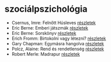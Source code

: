 # szociálpszichológia

- Csernus, Imre: Felnőtt Húsleves [részletek](_details/Csernus%2C%20Imre.md#id_378)
- Eric Berne: Emberi játszmák [részletek](_details/Eric%20Berne.md#id_291)
- Eric Berne: Sorskönyv [részletek](_details/Eric%20Berne.md#id_292)
- Erich Fromm: Birtokolni vagy létezni? [részletek](_details/Erich%20Fromm.md#id_2)
- Gary Chapman: Egymásra hangolva [részletek](_details/Gary%20Chapman.md#id_379)
- Polcz, Alaine: Rend és rendetlenség [részletek](_details/Polcz%2C%20Alaine.md#id_1442)
- Robert Merle: Madrapur [részletek](_details/Robert%20Merle.md#id_334)